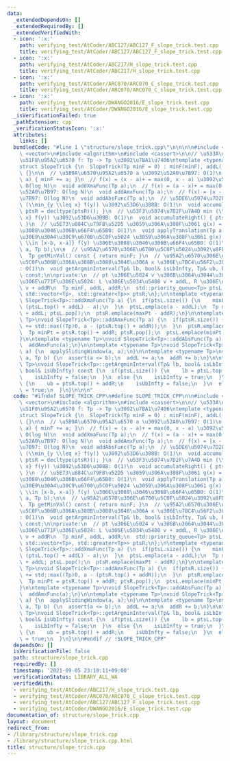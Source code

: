 ```yaml
---
data:
  _extendedDependsOn: []
  _extendedRequiredBy: []
  _extendedVerifiedWith:
  - icon: ':x:'
    path: verifying_test/AtCoder/ABC127/ABC127_F_slope_trick.test.cpp
    title: verifying_test/AtCoder/ABC127/ABC127_F_slope_trick.test.cpp
  - icon: ':x:'
    path: verifying_test/AtCoder/ABC217/H_slope_trick.test.cpp
    title: verifying_test/AtCoder/ABC217/H_slope_trick.test.cpp
  - icon: ':x:'
    path: verifying_test/AtCoder/ARC070/ARC070_C_slope_trick.test.cpp
    title: verifying_test/AtCoder/ARC070/ARC070_C_slope_trick.test.cpp
  - icon: ':x:'
    path: verifying_test/AtCoder/DWANGO2016/E_slope_trick.test.cpp
    title: verifying_test/AtCoder/DWANGO2016/E_slope_trick.test.cpp
  _isVerificationFailed: true
  _pathExtension: cpp
  _verificationStatusIcon: ':x:'
  attributes:
    links: []
  bundledCode: "#line 1 \"structure/slope_trick.cpp\"\n\n\n\n#include <queue>\n#include\
    \ <vector>\n#include <algorithm>\n#include <cassert>\n\n// \u533A\u5206\u7DDA\u5F62\
    \u51F8\u95A2\u6570 f: Tp -> Tp \u3092\u7BA1\u7406\ntemplate <typename Tp = int>\n\
    struct SlopeTrick {\n  SlopeTrick(Tp minF = 0) : minF(minF), addL((Tp)0), addR((Tp)0)\
    \ {}\n\n  // \u5B9A\u6570\u95A2\u6570 a \u3092\u52A0\u7B97: O(1)\n  void addConstFunc(Tp\
    \ a) { minF += a; }\n  // f(x) = (x - a)+ = max(0, x - a) \u3092\u52A0\u7B97:\
    \ O(log N)\n  void addXmaFunc(Tp a);\n  // f(x) = (a - x)+ = max(0, a - x) \u3092\
    \u52A0\u7B97: O(log N)\n  void addAmxFunc(Tp a);\n  // f(x) = |x - a| \u3092\u52A0\
    \u7B97: O(log N)\n  void addAbsFunc(Tp a);\n  // \u5DE6\u5074\u7D2F\u7A4D min\
    \ (\\min_{y \\leq x} f(y)) \u3092\u53D6\u308B: O(1)\n  void accumulateLeft() {\
    \ ptsR = decltype(ptsR)(); }\n  // \u53F3\u5074\u7D2F\u7A4D min (\\min_{y \\geq\
    \ x} f(y)) \u3092\u53D6\u308B: O(1)\n  void accumulateRight() { ptsL = decltype(ptsL)();\
    \ }\n  // \u5E73\u884C\u79FB\u52D5 \u3059\u306A\u308F\u3061 g(x) = f(x - a) \u306E\
    \u3088\u3046\u306B\u66F4\u65B0: O(1)\n  void applyTranslation(Tp a);\n  // \u30B9\
    \u30E9\u30A4\u30C9\u6700\u5C0F\u5024 \u3059\u306A\u308F\u3061 g(x) = \\min_{y\
    \ \\in [x-b, x-a]} f(y) \u306E\u3088\u3046\u306B\u66F4\u65B0: O(1)\n  void applySlidingWindow(Tp\
    \ a, Tp b);\n\n  // \u95A2\u6570\u306E\u6700\u5C0F\u5024\u3092\u8FD4\u3059: O(1)\n\
    \  Tp getMinVal() const { return minF; }\n  // \u95A2\u6570\u306E\u5024\u304C\u6700\
    \u5C0F\u306B\u306A\u308B\u3088\u3046\u306A x \u306E\u7BC4\u56F2\u3092\u8FD4\u3059\
    : O(1)\n  void getArgminInterval(Tp& lb, bool& isLbInfty, Tp& ub, bool& isUbInfty)\
    \ const;\n\nprivate:\n  // pt \u306E\u5024 v \u306B\u3064\u3044\u3066\u3001\u305D\
    \u306E\u771F\u306E\u5024: L \u306E\u5834\u5408 v + addL, R \u306E\u5834\u5408\
    \ v + addR\n  Tp minF, addL, addR;\n  std::priority_queue<Tp> ptsL;\n  std::priority_queue<Tp,\
    \ std::vector<Tp>, std::greater<Tp>> ptsR;\n};\n\ntemplate <typename Tp>\nvoid\
    \ SlopeTrick<Tp>::addXmaFunc(Tp a) {\n  if(ptsL.size()) {\n    minF += std::max((Tp)0,\
    \ (ptsL.top() + addL) - a);\n  }\n  ptsL.emplace(a - addL);\n  Tp maxPt = ptsL.top()\
    \ + addL; ptsL.pop();\n  ptsR.emplace(maxPt - addR);\n}\n\ntemplate <typename\
    \ Tp>\nvoid SlopeTrick<Tp>::addAmxFunc(Tp a) {\n  if(ptsR.size()) {\n    minF\
    \ += std::max((Tp)0, a - (ptsR.top() + addR));\n  }\n  ptsR.emplace(a - addR);\n\
    \  Tp minPt = ptsR.top() + addR; ptsR.pop();\n  ptsL.emplace(minPt - addL);\n\
    }\n\ntemplate <typename Tp>\nvoid SlopeTrick<Tp>::addAbsFunc(Tp a) {\n  addXmaFunc(a);\n\
    \  addAmxFunc(a);\n}\n\ntemplate <typename Tp>\nvoid SlopeTrick<Tp>::applyTranslation(Tp\
    \ a) {\n  applySlidingWindow(a, a);\n}\n\ntemplate <typename Tp>\nvoid SlopeTrick<Tp>::applySlidingWindow(Tp\
    \ a, Tp b) {\n  assert(a <= b);\n  addL += a;\n  addR += b;\n}\n\ntemplate <typename\
    \ Tp>\nvoid SlopeTrick<Tp>::getArgminInterval(Tp& lb, bool& isLbInfty, Tp& ub,\
    \ bool& isUbInfty) const {\n  if(ptsL.size()) {\n    lb = ptsL.top() + addL;\n\
    \    isLbInfty = false;\n  }\n  else {\n    isLbInfty = true;\n  }\n\n  if(ptsR.size())\
    \ {\n    ub = ptsR.top() + addR;\n    isUbInfty = false;\n  }\n  else {\n    isUbInfty\
    \ = true;\n  }\n}\n\n\n"
  code: "#ifndef SLOPE_TRICK_CPP\n#define SLOPE_TRICK_CPP\n\n#include <queue>\n#include\
    \ <vector>\n#include <algorithm>\n#include <cassert>\n\n// \u533A\u5206\u7DDA\u5F62\
    \u51F8\u95A2\u6570 f: Tp -> Tp \u3092\u7BA1\u7406\ntemplate <typename Tp = int>\n\
    struct SlopeTrick {\n  SlopeTrick(Tp minF = 0) : minF(minF), addL((Tp)0), addR((Tp)0)\
    \ {}\n\n  // \u5B9A\u6570\u95A2\u6570 a \u3092\u52A0\u7B97: O(1)\n  void addConstFunc(Tp\
    \ a) { minF += a; }\n  // f(x) = (x - a)+ = max(0, x - a) \u3092\u52A0\u7B97:\
    \ O(log N)\n  void addXmaFunc(Tp a);\n  // f(x) = (a - x)+ = max(0, a - x) \u3092\
    \u52A0\u7B97: O(log N)\n  void addAmxFunc(Tp a);\n  // f(x) = |x - a| \u3092\u52A0\
    \u7B97: O(log N)\n  void addAbsFunc(Tp a);\n  // \u5DE6\u5074\u7D2F\u7A4D min\
    \ (\\min_{y \\leq x} f(y)) \u3092\u53D6\u308B: O(1)\n  void accumulateLeft() {\
    \ ptsR = decltype(ptsR)(); }\n  // \u53F3\u5074\u7D2F\u7A4D min (\\min_{y \\geq\
    \ x} f(y)) \u3092\u53D6\u308B: O(1)\n  void accumulateRight() { ptsL = decltype(ptsL)();\
    \ }\n  // \u5E73\u884C\u79FB\u52D5 \u3059\u306A\u308F\u3061 g(x) = f(x - a) \u306E\
    \u3088\u3046\u306B\u66F4\u65B0: O(1)\n  void applyTranslation(Tp a);\n  // \u30B9\
    \u30E9\u30A4\u30C9\u6700\u5C0F\u5024 \u3059\u306A\u308F\u3061 g(x) = \\min_{y\
    \ \\in [x-b, x-a]} f(y) \u306E\u3088\u3046\u306B\u66F4\u65B0: O(1)\n  void applySlidingWindow(Tp\
    \ a, Tp b);\n\n  // \u95A2\u6570\u306E\u6700\u5C0F\u5024\u3092\u8FD4\u3059: O(1)\n\
    \  Tp getMinVal() const { return minF; }\n  // \u95A2\u6570\u306E\u5024\u304C\u6700\
    \u5C0F\u306B\u306A\u308B\u3088\u3046\u306A x \u306E\u7BC4\u56F2\u3092\u8FD4\u3059\
    : O(1)\n  void getArgminInterval(Tp& lb, bool& isLbInfty, Tp& ub, bool& isUbInfty)\
    \ const;\n\nprivate:\n  // pt \u306E\u5024 v \u306B\u3064\u3044\u3066\u3001\u305D\
    \u306E\u771F\u306E\u5024: L \u306E\u5834\u5408 v + addL, R \u306E\u5834\u5408\
    \ v + addR\n  Tp minF, addL, addR;\n  std::priority_queue<Tp> ptsL;\n  std::priority_queue<Tp,\
    \ std::vector<Tp>, std::greater<Tp>> ptsR;\n};\n\ntemplate <typename Tp>\nvoid\
    \ SlopeTrick<Tp>::addXmaFunc(Tp a) {\n  if(ptsL.size()) {\n    minF += std::max((Tp)0,\
    \ (ptsL.top() + addL) - a);\n  }\n  ptsL.emplace(a - addL);\n  Tp maxPt = ptsL.top()\
    \ + addL; ptsL.pop();\n  ptsR.emplace(maxPt - addR);\n}\n\ntemplate <typename\
    \ Tp>\nvoid SlopeTrick<Tp>::addAmxFunc(Tp a) {\n  if(ptsR.size()) {\n    minF\
    \ += std::max((Tp)0, a - (ptsR.top() + addR));\n  }\n  ptsR.emplace(a - addR);\n\
    \  Tp minPt = ptsR.top() + addR; ptsR.pop();\n  ptsL.emplace(minPt - addL);\n\
    }\n\ntemplate <typename Tp>\nvoid SlopeTrick<Tp>::addAbsFunc(Tp a) {\n  addXmaFunc(a);\n\
    \  addAmxFunc(a);\n}\n\ntemplate <typename Tp>\nvoid SlopeTrick<Tp>::applyTranslation(Tp\
    \ a) {\n  applySlidingWindow(a, a);\n}\n\ntemplate <typename Tp>\nvoid SlopeTrick<Tp>::applySlidingWindow(Tp\
    \ a, Tp b) {\n  assert(a <= b);\n  addL += a;\n  addR += b;\n}\n\ntemplate <typename\
    \ Tp>\nvoid SlopeTrick<Tp>::getArgminInterval(Tp& lb, bool& isLbInfty, Tp& ub,\
    \ bool& isUbInfty) const {\n  if(ptsL.size()) {\n    lb = ptsL.top() + addL;\n\
    \    isLbInfty = false;\n  }\n  else {\n    isLbInfty = true;\n  }\n\n  if(ptsR.size())\
    \ {\n    ub = ptsR.top() + addR;\n    isUbInfty = false;\n  }\n  else {\n    isUbInfty\
    \ = true;\n  }\n}\n\n#endif // !SLOPE_TRICK_CPP"
  dependsOn: []
  isVerificationFile: false
  path: structure/slope_trick.cpp
  requiredBy: []
  timestamp: '2021-09-05 23:10:11+09:00'
  verificationStatus: LIBRARY_ALL_WA
  verifiedWith:
  - verifying_test/AtCoder/ABC217/H_slope_trick.test.cpp
  - verifying_test/AtCoder/ARC070/ARC070_C_slope_trick.test.cpp
  - verifying_test/AtCoder/ABC127/ABC127_F_slope_trick.test.cpp
  - verifying_test/AtCoder/DWANGO2016/E_slope_trick.test.cpp
documentation_of: structure/slope_trick.cpp
layout: document
redirect_from:
- /library/structure/slope_trick.cpp
- /library/structure/slope_trick.cpp.html
title: structure/slope_trick.cpp
---
```

